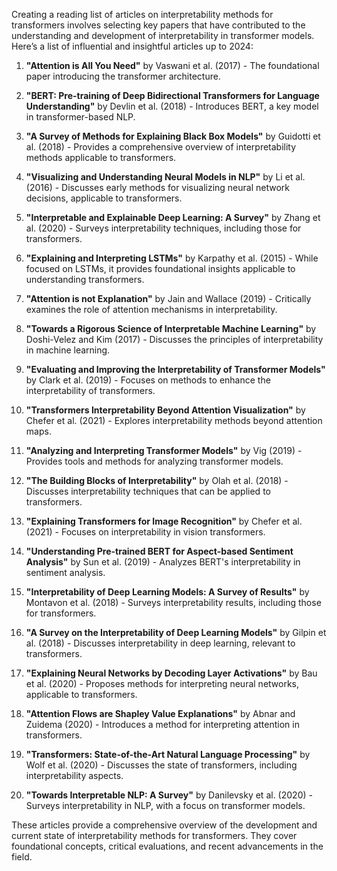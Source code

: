 Creating a reading list of articles on interpretability methods for transformers involves selecting key papers that have contributed to the understanding and development of interpretability in transformer models. Here’s a list of influential and insightful articles up to 2024:

1. **"Attention is All You Need"** by Vaswani et al. (2017) - The foundational paper introducing the transformer architecture.
   
2. **"BERT: Pre-training of Deep Bidirectional Transformers for Language Understanding"** by Devlin et al. (2018) - Introduces BERT, a key model in transformer-based NLP.

3. **"A Survey of Methods for Explaining Black Box Models"** by Guidotti et al. (2018) - Provides a comprehensive overview of interpretability methods applicable to transformers.

4. **"Visualizing and Understanding Neural Models in NLP"** by Li et al. (2016) - Discusses early methods for visualizing neural network decisions, applicable to transformers.

5. **"Interpretable and Explainable Deep Learning: A Survey"** by Zhang et al. (2020) - Surveys interpretability techniques, including those for transformers.

6. **"Explaining and Interpreting LSTMs"** by Karpathy et al. (2015) - While focused on LSTMs, it provides foundational insights applicable to understanding transformers.

7. **"Attention is not Explanation"** by Jain and Wallace (2019) - Critically examines the role of attention mechanisms in interpretability.

8. **"Towards a Rigorous Science of Interpretable Machine Learning"** by Doshi-Velez and Kim (2017) - Discusses the principles of interpretability in machine learning.

9. **"Evaluating and Improving the Interpretability of Transformer Models"** by Clark et al. (2019) - Focuses on methods to enhance the interpretability of transformers.

10. **"Transformers Interpretability Beyond Attention Visualization"** by Chefer et al. (2021) - Explores interpretability methods beyond attention maps.

11. **"Analyzing and Interpreting Transformer Models"** by Vig (2019) - Provides tools and methods for analyzing transformer models.

12. **"The Building Blocks of Interpretability"** by Olah et al. (2018) - Discusses interpretability techniques that can be applied to transformers.

13. **"Explaining Transformers for Image Recognition"** by Chefer et al. (2021) - Focuses on interpretability in vision transformers.

14. **"Understanding Pre-trained BERT for Aspect-based Sentiment Analysis"** by Sun et al. (2019) - Analyzes BERT's interpretability in sentiment analysis.

15. **"Interpretability of Deep Learning Models: A Survey of Results"** by Montavon et al. (2018) - Surveys interpretability results, including those for transformers.

16. **"A Survey on the Interpretability of Deep Learning Models"** by Gilpin et al. (2018) - Discusses interpretability in deep learning, relevant to transformers.

17. **"Explaining Neural Networks by Decoding Layer Activations"** by Bau et al. (2020) - Proposes methods for interpreting neural networks, applicable to transformers.

18. **"Attention Flows are Shapley Value Explanations"** by Abnar and Zuidema (2020) - Introduces a method for interpreting attention in transformers.

19. **"Transformers: State-of-the-Art Natural Language Processing"** by Wolf et al. (2020) - Discusses the state of transformers, including interpretability aspects.

20. **"Towards Interpretable NLP: A Survey"** by Danilevsky et al. (2020) - Surveys interpretability in NLP, with a focus on transformer models.

These articles provide a comprehensive overview of the development and current state of interpretability methods for transformers. They cover foundational concepts, critical evaluations, and recent advancements in the field.